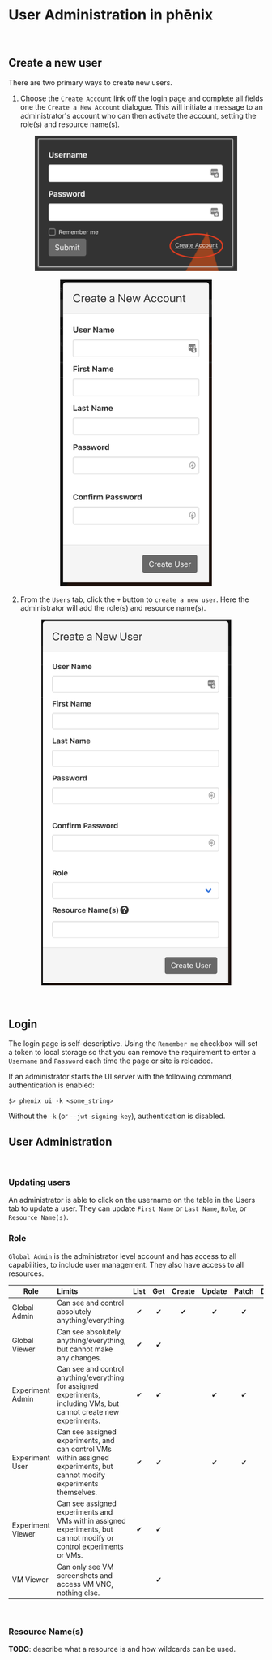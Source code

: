 # User Administration in phēnix
<br>

## Create a new user

There are two primary ways to create new users. 

1. Choose the `Create Account` link off the login page and complete all fields one the `Create a New Account` dialogue. This will initiate a message to an administrator's account who can then activate the account, setting the role(s) and resource name(s).

<p align="center">
    <img width="400" src="images/login_create.png">
</p>

<p align="center">
    <img width="300" src="images/create_new_account.png">
</p>

2. From the `Users` tab, click the `+` button to `create a new user`. Here the administrator will add the role(s) and resource name(s). 

<p align="center">
    <img width="375" src="images/create_a_new_user.png">
</p>
<br>

## Login

The login page is self-descriptive. Using the `Remember me` checkbox will set a token to local storage so that you can remove the requirement to enter a `Username` and `Password` each time the page or site is reloaded. 

If an administrator starts the UI server with the following command, authentication is enabled:

```
$> phenix ui -k <some_string>
```

Without the `-k` (or `--jwt-signing-key`), authentication is disabled.
<br>

## User Administration
<br>

### Updating users

An administrator is able to click on the username on the table in the Users tab to update a user. They can update `First Name` or `Last Name`, `Role`, or `Resource Name(s)`.

### Role

`Global Admin` is the administrator level account and has access to all capabilities, to include user management. They also have access to all resources.

| Role              | Limits | List | Get | Create | Update | Patch | Delete | Users |
|-------------------|:-------|:----:|:---:|:------:|:------:|:-----:|:------:|:-----:|
| Global Admin      | Can see and control absolutely anything/everything. | ✔︎ | ✔︎ | ✔︎ | ✔︎ | ✔︎ | ✔︎ | ✔︎ |
| Global Viewer     | Can see absolutely anything/everything, but cannot make any changes. | ✔︎ | ✔︎ |  |  |  |  | ✔︎ |
| Experiment Admin  | Can see and control anything/everything for assigned experiments, including VMs, but cannot create new experiments. | ✔︎ | ✔︎ |  | ✔︎ | ✔︎ | ✔︎ |  |
| Experiment User   | Can see assigned experiments, and can control VMs within assigned experiments, but cannot modify experiments themselves. | ✔︎ | ✔︎ |  | ✔︎ | ✔︎ |  |  |
| Experiment Viewer | Can see assigned experiments and VMs within assigned experiments, but cannot modify or control experiments or VMs. | ✔︎ | ✔︎ |  |  |  |  |  |
| VM Viewer         | Can only see VM screenshots and access VM VNC, nothing else. |  | ✔︎ |  |  |  |  |  |
<br>

### Resource Name(s)

**TODO**: describe what a resource is and how wildcards can be used.